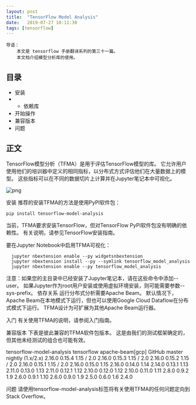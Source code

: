 ```yaml
---
layout: post
title:  "TensorFlow Model Analysis"
date:   2019-07-27 10:11:30
tags: [tensorflow]
---
```


    导语：
        本文是 tensorflow 手册翻译系列的第三十一篇。
        本文档介绍模型分析库的使用。

## 目录
+ 安装
+ + 依赖库
+ 开始操作
+ 兼容版本
+ 问题

## 正文
TensorFlow模型分析（TFMA）是用于评估TensorFlow模型的库。 它允许用户使用他们的培训器中定义的相同指标，以分布式方式评估他们在大量数据上的模型。 这些指标可以在不同的数据切片上计算并在Jupyter笔记本中可视化。

![png](https://www.tensorflow.org/tfx/model_analysis/images/tfma-slicing-metrics-browser.gif)

安装
推荐的安装TFMA的方法是使用PyPI软件包：

```
pip install tensorflow-model-analysis
```

当前，TFMA要求安装TensorFlow，但对TensorFlow PyPI软件包没有明确的依赖性。 有关说明，请参见TensorFlow安装指南。

要在Jupyter Notebook中启用TFMA可视化：

```
  jupyter nbextension enable --py widgetsnbextension
  jupyter nbextension install --py --symlink tensorflow_model_analysis
  jupyter nbextension enable --py tensorflow_model_analysis
```

注意：如果您的主目录中已经安装了Jupyter笔记本，请在这些命令中添加--user。 如果Jupyter作为root用户安装或使用虚拟环境安装，则可能需要参数--sys-prefix。
依存关系
运行分布式分析需要Apache Beam。 默认情况下，Apache Beam在本地模式下运行，但也可以使用Google Cloud Dataflow在分布式模式下运行。 TFMA设计为可扩展为其他Apache Beam运行器。

入门
有关使用TFMA的说明，请参阅入门指南。

兼容版本
下表是彼此兼容的TFMA软件包版本。 这是由我们的测试框架确定的，但其他未经测试的组合也可能有效。

tensorflow-model-analysis	tensorflow	apache-beam[gcp]
GitHub master	nightly (1.x/2.x)	2.16.0
0.15.4	1.15 / 2.0	2.16.0
0.15.3	1.15 / 2.0	2.16.0
0.15.2	1.15 / 2.0	2.16.0
0.15.1	1.15 / 2.0	2.16.0
0.15.0	1.15	2.16.0
0.14.0	1.14	2.14.0
0.13.1	1.13	2.11.0
0.13.0	1.13	2.11.0
0.12.1	1.12	2.10.0
0.12.0	1.12	2.10.0
0.11.0	1.11	2.8.0
0.9.2	1.9	2.6.0
0.9.1	1.10	2.6.0
0.9.0	1.9	2.5.0
0.6.0	1.6	2.4.0

问题
请使用tensorflow-model-analysis标签将有关使用TFMA的任何问题定向到Stack Overflow。
    


